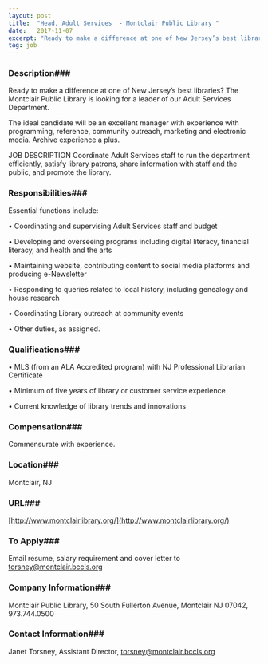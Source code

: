 ```yaml
---
layout: post
title:  "Head, Adult Services  - Montclair Public Library "
date:   2017-11-07
excerpt: "Ready to make a difference at one of New Jersey’s best libraries? The Montclair Public Library is looking for a leader of our Adult Services Department. The ideal candidate will be an excellent manager with experience with programming, reference, community outreach, marketing and electronic media. Archive experience a plus. JOB..."
tag: job
---
```


### Description###

Ready to make a difference at one of New Jersey’s best libraries? The Montclair Public Library is looking for a leader of our Adult Services Department. 

The ideal candidate will be an excellent manager with experience with programming, reference, community outreach, marketing and electronic media.  Archive experience a plus. 

JOB DESCRIPTION
Coordinate Adult Services staff to run the department efficiently, satisfy library patrons, share information with staff and the public, and promote the library.  





### Responsibilities###

Essential functions include:  

• 	Coordinating and supervising Adult Services staff and budget

• 	Developing  and overseeing  programs including digital literacy, financial literacy, and health and the arts 

• 	Maintaining website, contributing content to social media platforms and producing e-Newsletter 

• 	Responding  to queries related to local history, including genealogy and house research

• 	Coordinating  Library outreach at community events

• 	Other duties, as assigned. 


### Qualifications###


• 	MLS (from an ALA Accredited program) with NJ Professional Librarian Certificate

• 	Minimum of five years of library or customer service experience

• 	Current knowledge of library trends and innovations



### Compensation###

Commensurate with experience. 


### Location###

Montclair, NJ 


### URL###

[http://www.montclairlibrary.org/](http://www.montclairlibrary.org/)

### To Apply###

Email resume, salary requirement and cover letter to torsney@montclair.bccls.org 


### Company Information###

Montclair Public Library, 50 South Fullerton Avenue, Montclair NJ 07042, 973.744.0500


### Contact Information###

Janet Torsney, Assistant Director, torsney@montclair.bccls.org

